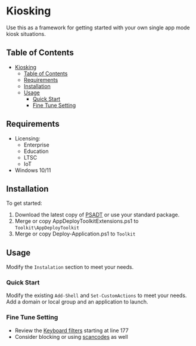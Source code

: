 # Kiosking

Use this as a framework for getting started with your own single app mode kiosk situations.

## Table of Contents

- [Kiosking](#kiosking)
  - [Table of Contents](#table-of-contents)
  - [Requirements](#requirements)
  - [Installation](#installation)
  - [Usage](#usage)
    - [Quick Start](#quick-start)
    - [Fine Tune Setting](#fine-tune-setting)

## Requirements

- Licensing:
  - Enterprise
  - Education
  - LTSC
  - IoT
- Windows 10/11

## Installation

To get started:

1. Download the latest copy of [PSADT](https://psappdeploytoolkit.com/) or use your standard package.
2. Merge or copy AppDeployToolkitExtensions.ps1 to `Toolkit\AppDeployToolkit`
3. Merge or copy Deploy-Application.ps1 to `Toolkit`

## Usage

Modify the `Instalation` section to meet your needs.

### Quick Start

Modify the existing `Add-Shell` and `Set-CustomActions` to meet your needs. Add a domain or local group and an application to launch.

### Fine Tune Setting

- Review the [Keyboard filters](https://learn.microsoft.com/en-us/windows/iot/iot-enterprise/customize/predefined-key-combinations) starting at line 177
- Consider blocking or using [scancodes](https://www.lookuptables.com/coding/keyboard-scan-codes) as well
